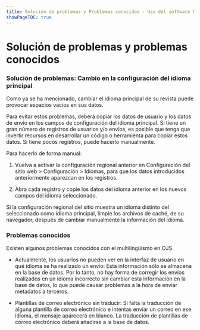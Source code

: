 ```yaml
---
title: Solución de problemas y Problemas conocidos - Uso del software PKP en varios idiomas
showPageTOC: true
---
```


# Solución de problemas y problemas conocidos

### Solución de problemas: Cambio en la configuración del idioma principal

Como ya se ha mencionado, cambiar el idioma principal de su revista puede provocar espacios vacíos en sus datos.

Para evitar estos problemas, deberá copiar los datos de usuario y los datos de envío en los campos de configuración del idioma principal. Si tiene un gran número de registros de usuarios y/o envíos, es posible que tenga que invertir recursos en desarrollar un código o herramienta para copiar estos datos. Si tiene pocos registros, puede hacerlo manualmente.

Para hacerlo de forma manual:

1. Vuelva a activar la configuración regional anterior en Configuración del sitio web > Configuración > Idiomas, para que los datos introducidos anteriormente aparezcan en los registros.

2. Abra cada registro y copie los datos del idioma anterior en los nuevos campos del idioma seleccionado.

Si la configuración regional del sitio muestra un idioma distinto del seleccionado como idioma principal, limpie los archivos de caché, de su navegador, después de cambiar manualmente la información del idioma.

### Problemas conocidos

Existen algunos problemas conocidos con el multilingüismo en OJS.

- Actualmente, los usuarios no pueden ver en la interfaz de usuario en qué idioma se ha realizado un envío: Esta información sólo se almacena en la base de datos. Por lo tanto, no hay forma de corregir los envíos realizados en un idioma incorrecto sin cambiar esta información en la base de datos, lo que puede causar problemas a la hora de enviar metadatos a terceros.

- Plantillas de correo electrónico sin traducir: Si falta la traducción de alguna plantilla de correo electrónico e intentas enviar un correo en ese idioma, el mensaje aparecerá en blanco. La traducción de plantillas de correo electrónico deberá añadirse a la base de datos.
